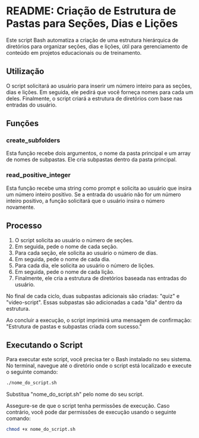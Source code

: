 # README: Criação de Estrutura de Pastas para Seções, Dias e Lições 

Este script Bash automatiza a criação de uma estrutura hierárquica de diretórios para organizar seções, dias e lições, útil para gerenciamento de conteúdo em projetos educacionais ou de treinamento.

## Utilização

O script solicitará ao usuário para inserir um número inteiro para as seções, dias e lições. Em seguida, ele pedirá que você forneça nomes para cada um deles. Finalmente, o script criará a estrutura de diretórios com base nas entradas do usuário.

## Funções

### create_subfolders

Esta função recebe dois argumentos, o nome da pasta principal e um array de nomes de subpastas. Ele cria subpastas dentro da pasta principal.

### read_positive_integer

Esta função recebe uma string como prompt e solicita ao usuário que insira um número inteiro positivo. Se a entrada do usuário não for um número inteiro positivo, a função solicitará que o usuário insira o número novamente.

## Processo

1. O script solicita ao usuário o número de seções.
2. Em seguida, pede o nome de cada seção.
3. Para cada seção, ele solicita ao usuário o número de dias.
4. Em seguida, pede o nome de cada dia.
5. Para cada dia, ele solicita ao usuário o número de lições.
6. Em seguida, pede o nome de cada lição.
7. Finalmente, ele cria a estrutura de diretórios baseada nas entradas do usuário.

No final de cada ciclo, duas subpastas adicionais são criadas: "quiz" e "video-script". Essas subpastas são adicionadas a cada "dia" dentro da estrutura.

Ao concluir a execução, o script imprimirá uma mensagem de confirmação: "Estrutura de pastas e subpastas criada com sucesso."

## Executando o Script

Para executar este script, você precisa ter o Bash instalado no seu sistema. No terminal, navegue até o diretório onde o script está localizado e execute o seguinte comando:

```bash
./nome_do_script.sh
```

Substitua "nome_do_script.sh" pelo nome do seu script.

Assegure-se de que o script tenha permissões de execução. Caso contrário, você pode dar permissões de execução usando o seguinte comando:

```bash
chmod +x nome_do_script.sh
```
